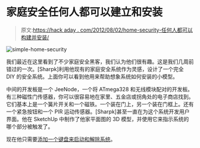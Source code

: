 # 家庭安全任何人都可以建立和安装

> 原文:[https://hack aday . com/2012/08/02/home-security-任何人都可以构建并安装/](https://hackaday.com/2012/08/02/home-security-anyone-can-build-and-install/)

![](../Images/a76d4c86862d1ae64183fea1b2e3f41f.png "simple-home-security")

我们最近在这里看到了不少家庭安全黑客，我们认为他们很有趣。这是我们几周前错过的一次。[Sharpk]利用他现有的家庭安全系统作为灵感，设计了一个完全 DIY 的安全系统。上面你可以看到他用来帮助想象系统如何安装的小模型。

中间的开发板是一个 JeeNode，一个将 ATmega328 和无线模块配对的开发板。有三种磁性门传感器，你可以很容易地在家里、五金店或拐角处的电子商店找到。它们基本上是一个簧片开关和一个磁铁。一个装在门上，另一个装在门框上。还有一个紧急按钮和一个 PIR 运动传感器。[Sharpk]甚至一直在为这个系统开发用户界面。他在 SketchUp 中制作了他家平面图的 3D 模型，并使用它来指示系统的哪个部分被触发了。

现在他只需要[添加一个键盘来启动和解除系统](http://hackaday.com/2012/07/27/bending-a-home-security-control-panel-to-your-will/)。